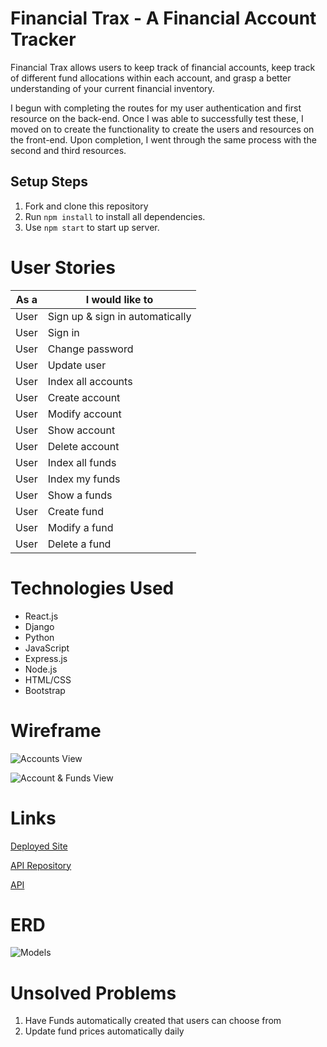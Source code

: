 # Financial Trax - A Financial Account Tracker

Financial Trax allows users to keep track of financial accounts, keep track of different fund allocations within each account, and grasp a better understanding of your current financial inventory.

I begun with completing the routes for my user authentication and first resource on the back-end. Once I was able to successfully test these, I moved on to create the functionality to create the users and resources on the front-end. Upon completion, I went through the same process with the second and third resources.

## Setup Steps
  1. Fork and clone this repository
  2. Run `npm install` to install all dependencies.
  3. Use `npm start` to start up server.

# User Stories


| As a      |      I would like to            | 
|-----------|---------------------------------|
| User      | Sign up & sign in automatically |
| User      | Sign in                         |
| User      | Change password                 |
| User      | Update user                     |
| User      | Index all accounts              |
| User      | Create account                  |
| User      | Modify account                  |
| User      | Show account                    |
| User      | Delete account                  |
| User      | Index all funds                 |
| User      | Index my funds                  |
| User      | Show a funds                    |
| User      | Create fund                     |
| User      | Modify a fund                   |
| User      | Delete a fund                   |


# Technologies Used

- React.js
- Django
- Python
- JavaScript 
- Express.js
- Node.js
- HTML/CSS
- Bootstrap
  
# Wireframe
![Accounts View](https://user-images.githubusercontent.com/88337158/158496055-24d30e59-2e4e-4f6f-8b9d-3afeee89df4e.jpg)

![Account & Funds View](https://user-images.githubusercontent.com/88337158/158496053-0e66db8e-e7f2-49c1-bda1-0412f45179a9.jpg)




# Links
[Deployed Site](https://cdgrgis.github.io/financial_trax_client/)

[API Repository](https://github.com/cdgrgis/financial_trax_api)

[API](https://financial-trax-api.herokuapp.com)

# ERD
![Models](https://user-images.githubusercontent.com/88337158/156482703-cb6e21ee-2890-4d3a-bcd3-533f96407315.png)

# Unsolved Problems
  1. Have Funds automatically created that users can choose from
  2. Update fund prices automatically daily